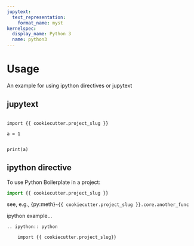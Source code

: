 ```yaml
---
jupytext:
  text_representation:
    format_name: myst
kernelspec:
  display_name: Python 3
  name: python3
---
```



# Usage

An example for using ipython directives or jupytext


## jupytext

```{code-cell} ipython3

import {{ cookiecutter.project_slug }}

a = 1
```

```{code-cell} ipython3

print(a)
```


## ipython directive

To use Python Boilerplate in a project:

```python
import {{ cookiecutter.project_slug }}
```

see, e.g., {py:meth}`~{{ cookiecutter.project_slug }}.core.another_func`

ipython example...

```{eval-rst}
.. ipython:: python

    import {{ cookiecutter.project_slug}}
```
